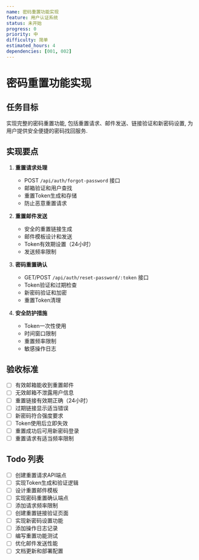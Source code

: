 ```yaml
---
name: 密码重置功能实现
feature: 用户认证系统
status: 未开始
progress: 0
priority: 中
difficulty: 简单
estimated_hours: 4
dependencies: [001, 002]
---
```


# 密码重置功能实现

## 任务目标

实现完整的密码重置功能, 包括重置请求、邮件发送、链接验证和新密码设置, 为用户提供安全便捷的密码找回服务.

## 实现要点

1. **重置请求处理**
   - POST `/api/auth/forgot-password` 接口
   - 邮箱验证和用户查找
   - 重置Token生成和存储
   - 防止恶意重置请求

2. **重置邮件发送**
   - 安全的重置链接生成
   - 邮件模板设计和发送
   - Token有效期设置（24小时）
   - 发送频率限制

3. **密码重置确认**
   - GET/POST `/api/auth/reset-password/:token` 接口
   - Token验证和过期检查
   - 新密码验证和加密
   - 重置Token清理

4. **安全防护措施**
   - Token一次性使用
   - 时间窗口限制
   - 重置频率限制
   - 敏感操作日志

## 验收标准

- [ ] 有效邮箱能收到重置邮件
- [ ] 无效邮箱不泄露用户信息
- [ ] 重置链接有效期正确（24小时）
- [ ] 过期链接显示适当错误
- [ ] 新密码符合强度要求
- [ ] Token使用后立即失效
- [ ] 重置成功后可用新密码登录
- [ ] 重置请求有适当频率限制

## Todo 列表

- [ ] 创建重置请求API端点
- [ ] 实现Token生成和验证逻辑
- [ ] 设计重置邮件模板
- [ ] 实现密码重置确认端点
- [ ] 添加请求频率限制
- [ ] 创建重置链接验证页面
- [ ] 实现新密码设置功能
- [ ] 添加操作日志记录
- [ ] 编写重置功能测试
- [ ] 优化邮件发送性能
- [ ] 文档更新和部署配置
